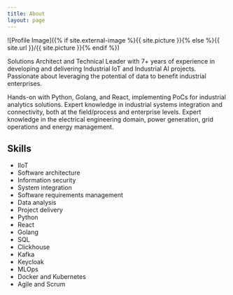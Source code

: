 ```yaml
---
title: About
layout: page
---
```

![Profile Image]({% if site.external-image %}{{ site.picture }}{% else %}{{ site.url }}/{{ site.picture }}{% endif %})

<p>Solutions Architect and Technical Leader with 7+ years of experience in developing and delivering Industrial IoT and Industrial AI projects. Passionate about leveraging the potential of data to benefit industrial enterprises.</p>

<p>Hands-on with Python, Golang, and React, implementing PoCs for industrial analytics solutions.
Expert knowledge in industrial systems integration and connectivity, both at the field/process and enterprise levels.
Expert knowledge in the electrical engineering domain, power generation, grid operations and energy management.</p>

<h2>Skills</h2>

<ul class="skill-list">
	<li>IIoT</li>
	<li>Software architecture</li>
	<li>Information security</li>
	<li>System integration</li>
	<li>Software requirements management</li>
	<li>Data analysis</li>
	<li>Project delivery</li>
	<li>Python</li>
	<li>React</li>
	<li>Golang</li>
	<li>SQL</li>
	<li>Clickhouse</li>
	<li>Kafka</li>
	<li>Keycloak</li>
	<li>MLOps</li>
	<li>Docker and Kubernetes</li>
	<li>Agile and Scrum</li>
</ul>

<!-- <h2>Projects</h2>

<ul>
	<li><a href="https://github.com/">Lorem Lorem</a></li>
	<li><a href="https://github.com/">Ipsum Dolor</a></li>
	<li><a href="https://github.com/">Dolor Lorem</a></li>
</ul> -->
